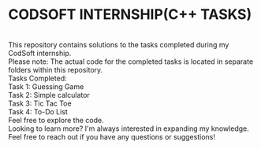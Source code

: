 # CODSOFT INTERNSHIP(C++ TASKS)
<br> 
This repository contains solutions to the tasks completed during my CodSoft internship.
<br> 
Please note: The actual code for the completed tasks is located in separate folders within this repository.
<br>
Tasks Completed:<br>
Task 1: Guessing Game<br>
Task 2: Simple calculator<br>
Task 3: Tic Tac Toe<br>
Task 4: To-Do List
<br>
Feel free to explore the code.
<br>
Looking to learn more?
I'm always interested in expanding my knowledge. Feel free to reach out if you have any questions or suggestions!




